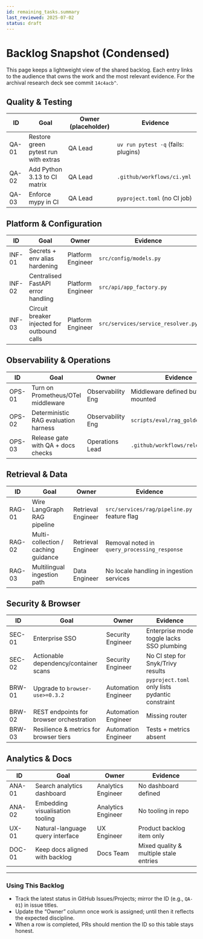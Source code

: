 ```yaml
---
id: remaining_tasks.summary
last_reviewed: 2025-07-02
status: draft
---
```


# Backlog Snapshot (Condensed)

This page keeps a lightweight view of the shared backlog. Each entry links to the audience that
owns the work and the most relevant evidence. For the archival research deck see commit
`14c4acb^`.

## Quality & Testing

| ID    | Goal                                 | Owner (placeholder) | Evidence                             |
| ----- | ------------------------------------ | ------------------- | ------------------------------------ |
| QA-01 | Restore green pytest run with extras | QA Lead             | `uv run pytest -q` (fails: plugins)  |
| QA-02 | Add Python 3.13 to CI matrix         | QA Lead             | `.github/workflows/ci.yml`          |
| QA-03 | Enforce mypy in CI                   | QA Lead             | `pyproject.toml` (no CI job)        |

## Platform & Configuration

| ID    | Goal                                          | Owner              | Evidence                             |
| ----- | --------------------------------------------- | ------------------ | ------------------------------------ |
| INF-01 | Secrets + env alias hardening                | Platform Engineer  | `src/config/models.py`               |
| INF-02 | Centralised FastAPI error handling           | Platform Engineer  | `src/api/app_factory.py`             |
| INF-03 | Circuit breaker injected for outbound calls  | Platform Engineer  | `src/services/service_resolver.py`   |

## Observability & Operations

| ID    | Goal                                 | Owner             | Evidence                              |
| ----- | ------------------------------------ | ----------------- | ------------------------------------- |
| OPS-01 | Turn on Prometheus/OTel middleware | Observability Eng | Middleware defined but not mounted    |
| OPS-02 | Deterministic RAG evaluation harness | Observability Eng | `scripts/eval/rag_golden_eval.py`     |
| OPS-03 | Release gate with QA + docs checks | Operations Lead   | `.github/workflows/release.yml`       |

## Retrieval & Data

| ID    | Goal                                   | Owner              | Evidence                                     |
| ----- | -------------------------------------- | ------------------ | -------------------------------------------- |
| RAG-01 | Wire LangGraph RAG pipeline           | Retrieval Engineer | `src/services/rag/pipeline.py` feature flag  |
| RAG-02 | Multi-collection / caching guidance   | Retrieval Engineer | Removal noted in `query_processing_response` |
| RAG-03 | Multilingual ingestion path           | Data Engineer      | No locale handling in ingestion services     |

## Security & Browser

| ID    | Goal                                 | Owner              | Evidence                                         |
| ----- | ------------------------------------ | ------------------ | ------------------------------------------------ |
| SEC-01 | Enterprise SSO                       | Security Engineer  | Enterprise mode toggle lacks SSO plumbing       |
| SEC-02 | Actionable dependency/container scans | Security Engineer | No CI step for Snyk/Trivy results               |
| BRW-01 | Upgrade to `browser-use>=0.3.2`      | Automation Engineer| `pyproject.toml` only lists pydantic constraint |
| BRW-02 | REST endpoints for browser orchestration | Automation Engineer | Missing router                                 |
| BRW-03 | Resilience & metrics for browser tiers | Automation Engineer | Tests + metrics absent                          |

## Analytics & Docs

| ID     | Goal                             | Owner              | Evidence                                 |
| ------ | -------------------------------- | ------------------ | ---------------------------------------- |
| ANA-01 | Search analytics dashboard       | Analytics Engineer | No dashboard defined                     |
| ANA-02 | Embedding visualisation tooling  | Analytics Engineer | No tooling in repo                       |
| UX-01  | Natural-language query interface | UX Engineer        | Product backlog item only                |
| DOC-01 | Keep docs aligned with backlog   | Docs Team          | Mixed quality & multiple stale entries   |

---

### Using This Backlog

- Track the latest status in GitHub Issues/Projects; mirror the ID (e.g., `QA-01`) in issue titles.
- Update the “Owner” column once work is assigned; until then it reflects the expected discipline.
- When a row is completed, PRs should mention the ID so this table stays honest.
